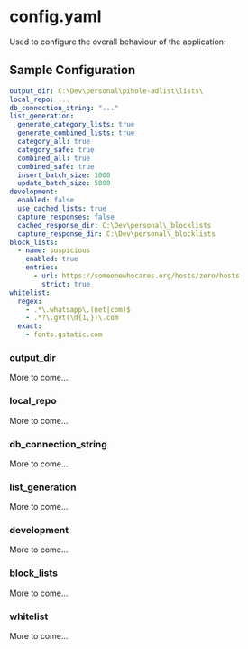 # config.yaml
Used to configure the overall behaviour of the application:

## Sample Configuration

```yaml
output_dir: C:\Dev\personal\pihole-adlist\lists\
local_repo: ...
db_connection_string: "..."
list_generation:
  generate_category_lists: true
  generate_combined_lists: true
  category_all: true
  category_safe: true
  combined_all: true
  combined_safe: true
  insert_batch_size: 1000
  update_batch_size: 5000
development:
  enabled: false
  use_cached_lists: true
  capture_responses: false
  cached_response_dir: C:\Dev\personal\_blocklists
  capture_response_dir: C:\Dev\personal\_blocklists
block_lists:
  - name: suspicious
    enabled: true
    entries:
      - url: https://someonewhocares.org/hosts/zero/hosts
        strict: true
whitelist:
  regex:
    - .*\.whatsapp\.(net|com)$
    - .*?\.gvt(\d{1,})\.com
  exact:
    - fonts.gstatic.com
```

### output_dir
More to come...

### local_repo
More to come...

### db_connection_string
More to come...

### list_generation
More to come...

### development
More to come...

### block_lists
More to come...

### whitelist
More to come...
